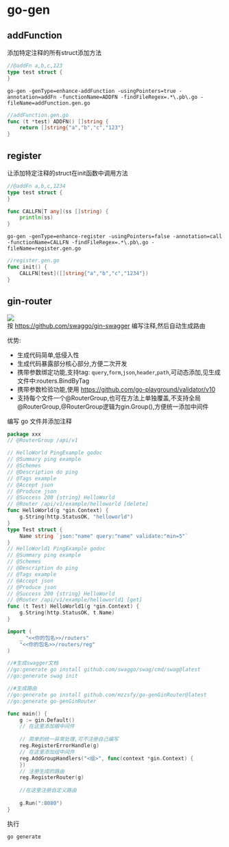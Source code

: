 # go-gen

## addFunction

添加特定注释的所有struct添加方法

```go
//@addFn a,b,c,123
type test struct {
}
```

```shell
go-gen -genType=enhance-addFunction -usingPointers=true -annotation=addFn -functionName=ADDFN -findFileRegex=.*\.pb\.go -fileName=addFunction.gen.go
```

```go
//addFunction.gen.go
func (t *test) ADDFN() []string {
    return []string{"a","b","c","123"}
}
```

## register

让添加特定注释的struct在init函数中调用方法

```go
//@addFn a,b,c,1234
type test struct {
}

func CALLFN[T any](ss []string) {
    println(ss)
}
```

```shell
go-gen -genType=enhance-register -usingPointers=false -annotation=call -functionName=CALLFN -findFileRegex=.*\.pb\.go -fileName=register.gen.go
```

```go
//register.gen.go
func init() {
    CALLFN[test]([]string{"a","b","c","1234"})
}
```

## gin-router

[![](https://hits.seeyoufarm.com/api/count/incr/badge.svg?url=https%3A%2F%2Fgithub.com%2Fmzzsfy%2Fgo-genGin&count_bg=%2379C83D&title_bg=%23555555&icon=&icon_color=%23E7E7E7&title=hits&edge_flat=false)](https://github.com/mzzsfy)  
按 https://github.com/swaggo/gin-swagger 编写注释,然后自动生成路由

优势: 
- 生成代码简单,低侵入性
- 生成代码暴露部分核心部分,方便二次开发
- 携带参数绑定功能,支持tag: `query`,`form`,`json`,`header`,`path`,可动态添加,见生成文件中:routers.BindByTag
- 携带参数检验功能,使用 https://github.com/go-playground/validator/v10
- 支持每个文件一个@RouterGroup,也可在方法上单独覆盖,不支持全局@RouterGroup,@RouterGroup逻辑为gin.Group(),方便统一添加中间件

编写 go 文件并添加注释
```go
package xxx
// @RouterGroup /api/v1

// HelloWorld PingExample godoc
// @Summary ping example
// @Schemes
// @Description do ping
// @Tags example
// @Accept json
// @Produce json
// @Success 200 {string} HelloWorld
// @Router /api/v1/example/helloworld [delete]
func HelloWorld(g *gin.Context) {
    g.String(http.StatusOK, "helloworld")
}
type Test struct {
    Name string `json:"name" query:"name" validate:"min=5"`
}
// HelloWorld1 PingExample godoc
// @Summary ping example
// @Schemes
// @Description do ping
// @Tags example
// @Accept json
// @Produce json
// @Success 200 {string} HelloWorld
// @Router /api/v1/example/helloworld1 [get]
func (t Test) HelloWorld1(g *gin.Context) {
    g.String(http.StatusOK, t.Name)
}
```

```go
import (
    _ "<<你的包名>>/routers"
    "<<你的包名>>/routers/reg"
)

//#生成swagger文档
//go:generate go install github.com/swaggo/swag/cmd/swag@latest
//go:generate swag init

//#生成路由
//go:generate go install github.com/mzzsfy/go-genGinRouter@latest
//go:generate go-genGinRouter

func main() {
    g := gin.Default()
    // 在这里添加根中间件
    
    // 简单的统一异常处理,可不注册自己编写
    reg.RegisterErrorHandle(g)
    // 在这里添加组中间件
    reg.AddGroupHandlers("<组>", func(context *gin.Context) {
    })
    // 注册生成的路由
    reg.RegisterRouter(g)
    
    //在这里注册自定义路由
    
    g.Run(":8080")
}
```

执行
```
go generate
```
